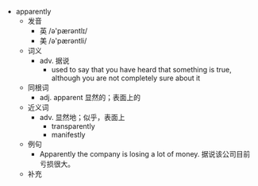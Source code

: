 - apparently
  - 发音
    - 英 /ə'pærəntlɪ/
    - 美 /ə'pærəntli/
  - 词义
    - adv. 据说
      - used to say that you have heard that something is true, although you are not completely sure about it
  - 同根词
    - adj. apparent 显然的；表面上的
  - 近义词
    - adv. 显然地；似乎，表面上
      - transparently
      - manifestly
  - 例句
    - Apparently the company is losing a lot of money. 据说该公司目前亏损很大。
  - 补充